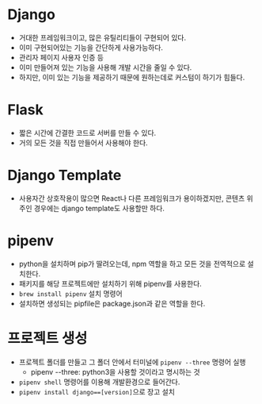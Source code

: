 # Django
- 거대한 프레임워크이고, 많은 유틸리티들이 구현되어 있다.
- 이미 구현되어있는 기능을 간단하게 사용가능하다.
- 관리자 페이지 사용자 인증 등
- 이미 만들어져 있는 기능을 사용해 개발 시간을 줄일 수 있다.
- 하지만, 이미 있는 기능을 제공하기 때문에 원하는데로 커스텀이 하기가 힘들다.

# Flask
- 짧은 시간에 간결한 코드로 서버를 만들 수 있다.
- 거의 모든 것을 직접 만들어서 사용해야 한다.

# Django Template
- 사용자간 상호작용이 많으면 React나 다른 프레임워크가 용이하겠지만, 콘텐츠 위주인 경우에는 django template도 사용할만 하다.

# pipenv
- python을 설치하며 pip가 딸려오는데, npm 역할을 하고 모든 것을 전역적으로 설치한다.
- 패키지를 해당 프로젝트에만 설치하기 위해 pipenv를 사용한다.
- `brew install pipenv` 설치 명령어
- 설치하면 생성되는 pipfile은 package.json과 같은 역할을 한다.

# 프로젝트 생성
- 프로젝트 폴더를 만들고 그 폴더 안에서 터미널에 `pipenv --three` 명령어 실행
  - pipenv --three: python3을 사용할 것이라고 명시하는 것
- `pipenv shell` 명령어를 이용해 개발환경으로 들어간다.
- `pipenv install django==[version]`으로 장고 설치
